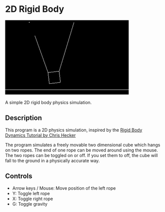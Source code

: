 # 2D Rigid Body

![Rigid Body Screenshot](https://github.com/perezite/rigid-body/blob/main/docs/screenshots/RigidBodyScreenshot2.png?raw=true)

A simple 2D rigid body physics simulation.

## Description 

This program is a 2D physics simulation, inspired by the [Rigid Body Dynamics Tutorial by Chris Hecker](https://www.chrishecker.com/Rigid_Body_Dynamics)

The program simulates a freely movable two dimensional cube which hangs on two ropes. The end of one rope can be moved around using the mouse.  
The two ropes can be toggled on or off. If you set them to off, the cube will fall to the ground in a physically accurate way.  

## Controls

- Arrow keys / Mouse: Move position of the left rope
- Y: Toggle left rope
- X: Toggle right rope
- G: Toggle gravity